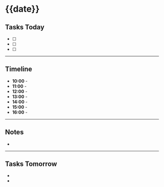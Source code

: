 # {{date}}
## Tasks Today
- [ ]
- [ ]
- [ ]

---

## Timeline
* **10:00** -
* **11:00** -
* **12:00** -
* **13:00** -
* **14:00** -
* **15:00** -
* **16:00** -

---

## Notes
-

---

## Tasks Tomorrow
-
-

